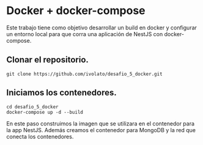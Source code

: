 # Docker + docker-compose
Este trabajo tiene como objetivo desarrollar un build en docker y configurar un entorno
local para que corra una aplicación de NestJS con docker-compose.


## Clonar el repositorio.
```
git clone https://github.com/ivolato/desafio_5_docker.git
```

## Iniciamos los contenedores.
```
cd desafio_5_docker
docker-compose up -d --build
```
En este paso construimos la imagen que se utilizara en el contenedor para la app NestJS.
Además creamos el contenedor para MongoDB y la red que conecta los contenedores.


